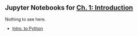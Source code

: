 ## Jupyter Notebooks for  [Ch. 1: Introduction](https://htmlpreview.github.io/?https://github.com/probml/pyprobml/blob/master/chapters/intro.html)

Nothing to see here.

* [Intro. to Python](https://github.com/probml/pyprobml/blob/master/notebooks/intro/intro.ipynb)
